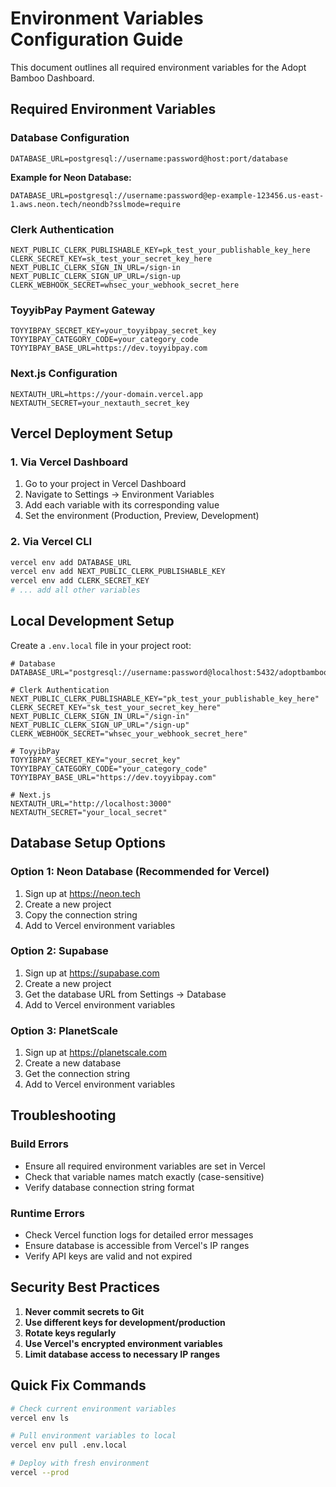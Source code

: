 # Environment Variables Configuration Guide

This document outlines all required environment variables for the Adopt Bamboo Dashboard.

## Required Environment Variables

### Database Configuration
```
DATABASE_URL=postgresql://username:password@host:port/database
```
**Example for Neon Database:**
```
DATABASE_URL=postgresql://username:password@ep-example-123456.us-east-1.aws.neon.tech/neondb?sslmode=require
```

### Clerk Authentication
```
NEXT_PUBLIC_CLERK_PUBLISHABLE_KEY=pk_test_your_publishable_key_here
CLERK_SECRET_KEY=sk_test_your_secret_key_here
NEXT_PUBLIC_CLERK_SIGN_IN_URL=/sign-in
NEXT_PUBLIC_CLERK_SIGN_UP_URL=/sign-up
CLERK_WEBHOOK_SECRET=whsec_your_webhook_secret_here
```

### ToyyibPay Payment Gateway
```
TOYYIBPAY_SECRET_KEY=your_toyyibpay_secret_key
TOYYIBPAY_CATEGORY_CODE=your_category_code
TOYYIBPAY_BASE_URL=https://dev.toyyibpay.com
```

### Next.js Configuration
```
NEXTAUTH_URL=https://your-domain.vercel.app
NEXTAUTH_SECRET=your_nextauth_secret_key
```

## Vercel Deployment Setup

### 1. Via Vercel Dashboard
1. Go to your project in Vercel Dashboard
2. Navigate to Settings → Environment Variables
3. Add each variable with its corresponding value
4. Set the environment (Production, Preview, Development)

### 2. Via Vercel CLI
```bash
vercel env add DATABASE_URL
vercel env add NEXT_PUBLIC_CLERK_PUBLISHABLE_KEY
vercel env add CLERK_SECRET_KEY
# ... add all other variables
```

## Local Development Setup

Create a `.env.local` file in your project root:

```env
# Database
DATABASE_URL="postgresql://username:password@localhost:5432/adoptbamboo"

# Clerk Authentication
NEXT_PUBLIC_CLERK_PUBLISHABLE_KEY="pk_test_your_publishable_key_here"
CLERK_SECRET_KEY="sk_test_your_secret_key_here"
NEXT_PUBLIC_CLERK_SIGN_IN_URL="/sign-in"
NEXT_PUBLIC_CLERK_SIGN_UP_URL="/sign-up"
CLERK_WEBHOOK_SECRET="whsec_your_webhook_secret_here"

# ToyyibPay
TOYYIBPAY_SECRET_KEY="your_secret_key"
TOYYIBPAY_CATEGORY_CODE="your_category_code"
TOYYIBPAY_BASE_URL="https://dev.toyyibpay.com"

# Next.js
NEXTAUTH_URL="http://localhost:3000"
NEXTAUTH_SECRET="your_local_secret"
```

## Database Setup Options

### Option 1: Neon Database (Recommended for Vercel)
1. Sign up at https://neon.tech
2. Create a new project
3. Copy the connection string
4. Add to Vercel environment variables

### Option 2: Supabase
1. Sign up at https://supabase.com
2. Create a new project
3. Get the database URL from Settings → Database
4. Add to Vercel environment variables

### Option 3: PlanetScale
1. Sign up at https://planetscale.com
2. Create a new database
3. Get the connection string
4. Add to Vercel environment variables

## Troubleshooting

### Build Errors
- Ensure all required environment variables are set in Vercel
- Check that variable names match exactly (case-sensitive)
- Verify database connection string format

### Runtime Errors
- Check Vercel function logs for detailed error messages
- Ensure database is accessible from Vercel's IP ranges
- Verify API keys are valid and not expired

## Security Best Practices

1. **Never commit secrets to Git**
2. **Use different keys for development/production**
3. **Rotate keys regularly**
4. **Use Vercel's encrypted environment variables**
5. **Limit database access to necessary IP ranges**

## Quick Fix Commands

```bash
# Check current environment variables
vercel env ls

# Pull environment variables to local
vercel env pull .env.local

# Deploy with fresh environment
vercel --prod
```